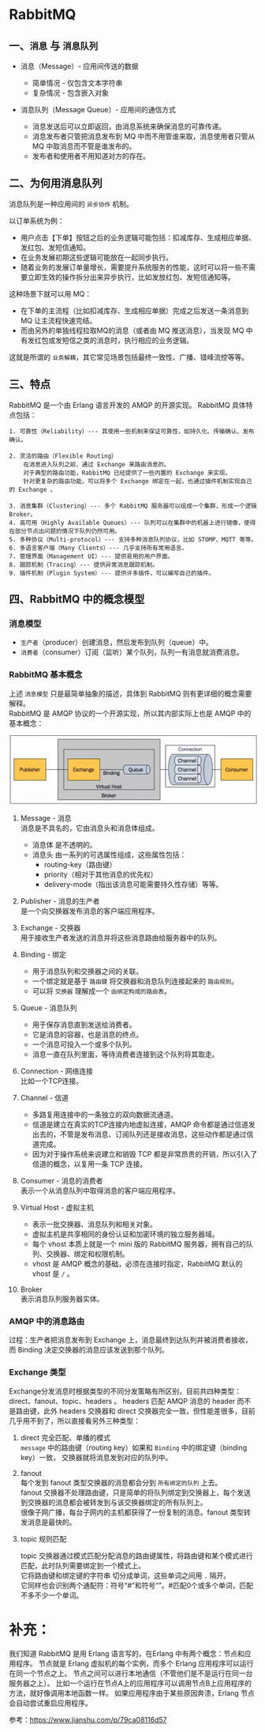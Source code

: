 # RabbitMQ


## 一、`消息` 与 `消息队列`
- 消息（Message）- 应用间传送的数据  
    - 简单情况 - 仅包含文本字符串
    - 复杂情况 - 包含嵌入对象

- 消息队列（Message Queue）- 应用间的通信方式  
    - 消息发送后可以立即返回，由消息系统来确保消息的可靠传递。  
    - 消息发布者只管把消息发布到 MQ 中而不用管谁来取，消息使用者只管从 MQ 中取消息而不管是谁发布的。  
    - 发布者和使用者不用知道对方的存在。  


## 二、为何用消息队列
消息队列是一种应用间的 `异步协作` 机制。
  
以订单系统为例：    
- 用户点击【下单】按钮之后的业务逻辑可能包括：扣减库存、生成相应单据、发红包、发短信通知。    
- 在业务发展初期这些逻辑可能放在一起同步执行。    
- 随着业务的发展订单量增长，需要提升系统服务的性能，这时可以将一些不需要立即生效的操作拆分出来异步执行，比如发放红包、发短信通知等。  

这种场景下就可以用 MQ：  
- 在下单的主流程（比如扣减库存、生成相应单据）完成之后发送一条消息到 MQ 让主流程快速完结。  
- 而由另外的单独线程拉取MQ的消息（或者由 MQ 推送消息），当发现 MQ 中有发红包或发短信之类的消息时，执行相应的业务逻辑。  

这就是所谓的 `业务解耦`，其它常见场景包括最终一致性、广播、错峰流控等等。  


## 三、特点
RabbitMQ 是一个由 Erlang 语言开发的 AMQP 的开源实现。
RabbitMQ 具体特点包括：

    1. 可靠性（Reliability）--- 其使用一些机制来保证可靠性，如持久化、传输确认、发布确认。  
    
    2. 灵活的路由（Flexible Routing）       
        在消息进入队列之前，通过 Exchange 来路由消息的。      
        对于典型的路由功能，RabbitMQ 已经提供了一些内置的 Exchange 来实现。    
        针对更复杂的路由功能，可以将多个 Exchange 绑定在一起，也通过插件机制实现自己的 Exchange 。  
     
    3. 消息集群（Clustering）--- 多个 RabbitMQ 服务器可以组成一个集群，形成一个逻辑 Broker。    
    4. 高可用（Highly Available Queues）--- 队列可以在集群中的机器上进行镜像，使得在部分节点出问题的情况下队列仍然可用。    
    5. 多种协议（Multi-protocol）--- 支持多种消息队列协议，比如 STOMP、MQTT 等等。   
    6. 多语言客户端（Many Clients）--- 几乎支持所有常用语言。
    7. 管理界面（Management UI）--- 提供易用的用户界面。  
    8. 跟踪机制（Tracing）--- 提供异常消息跟踪机制。  
    9. 插件机制（Plugin System）--- 提供许多插件，可以编写自己的插件。  


## 四、RabbitMQ 中的概念模型
### 消息模型
- `生产者`（producer）创建消息，然后发布到队列（queue）中。
- `消费者`（consumer）订阅（监听）某个队列，队列一有消息就消费消息。


### RabbitMQ 基本概念

上述 `消息模型` 只是最简单抽象的描述，具体到 RabbitMQ 则有更详细的概念需要解释。  
RabbitMQ 是 AMQP 协议的一个开源实现，所以其内部实际上也是 AMQP 中的基本概念：  

![RabbitMQ基本概念](/RabbitMQ/img/RabbitMQ基本概念.png)

1. Message - 消息     
    消息是不具名的，它由消息头和消息体组成。  
    - 消息体 是不透明的。
    - 消息头 由一系列的可选属性组成，这些属性包括：
        - routing-key（路由键）
        - priority（相对于其他消息的优先权）
        - delivery-mode（指出该消息可能需要持久性存储）等等。

2. Publisher - 消息的生产者  
    是一个向交换器发布消息的客户端应用程序。  
 
3. Exchange - 交换器  
    用于接收生产者发送的消息并将这些消息路由给服务器中的队列。  
    
4. Binding - 绑定   
    - 用于消息队列和交换器之间的关联。    
    - 一个绑定就是基于 `路由键` 将交换器和消息队列连接起来的 `路由规则`。
    - 可以将 `交换器` 理解成一个 `由绑定构成的路由表`。    

5. Queue - 消息队列  
    - 用于保存消息直到发送给消费者。   
    - 它是消息的容器，也是消息的终点。   
    - 一个消息可投入一个或多个队列。   
    - 消息一直在队列里面，等待消费者连接到这个队列将其取走。   
    
6. Connection - 网络连接  
    比如一个TCP连接。

7. Channel - 信道  
    - 多路复用连接中的一条独立的双向数据流通道。     
    - 信道是建立在真实的TCP连接内地虚拟连接，AMQP 命令都是通过信道发出去的，不管是发布消息、订阅队列还是接收消息，这些动作都是通过信道完成。    
    - 因为对于操作系统来说建立和销毁 TCP 都是非常昂贵的开销，所以引入了信道的概念，以复用一条 TCP 连接。  
    
8. Consumer - 消息的消费者  
    表示一个从消息队列中取得消息的客户端应用程序。  

9. Virtual Host - 虚拟主机  
    - 表示一批交换器、消息队列和相关对象。  
    - 虚拟主机是共享相同的身份认证和加密环境的独立服务器域。  
    - 每个 vhost 本质上就是一个 mini 版的 RabbitMQ 服务器，拥有自己的队列、交换器、绑定和权限机制。  
    - vhost 是 AMQP 概念的基础，必须在连接时指定，RabbitMQ 默认的 vhost 是 `/` 。
    
10. Broker  
    表示消息队列服务器实体。


### AMQP 中的消息路由
过程：生产者把消息发布到 Exchange 上，消息最终到达队列并被消费者接收，而 Binding 决定交换器的消息应该发送到那个队列。


### Exchange 类型

Exchange分发消息时根据类型的不同分发策略有所区别，目前共四种类型：direct、fanout、topic、headers 。
headers 匹配 AMQP 消息的 header 而不是路由键，此外 headers 交换器和 direct 交换器完全一致，但性能差很多，目前几乎用不到了，所以直接看另外三种类型：

1. direct 完全匹配、单播的模式  
    `message` 中的路由键（routing key）如果和 `Binding` 中的绑定键（binding key）一致， 交换器就将消息发到对应的队列中。


2. fanout  
    每个发到 fanout 类型交换器的消息都会分到 `所有绑定的队列` 上去。    
    fanout 交换器不处理路由键，只是简单的将队列绑定到交换器上，每个发送到交换器的消息都会被转发到与该交换器绑定的所有队列上。    
    很像子网广播，每台子网内的主机都获得了一份复制的消息。fanout 类型转发消息是最快的。    

3. topic 规则匹配

    topic 交换器通过模式匹配分配消息的路由键属性，将路由键和某个模式进行匹配，此时队列需要绑定到一个模式上。   
    它将路由键和绑定键的字符串  切分成单词，这些单词之间用 `.` 隔开。  
    它同样也会识别两个通配符：符号“#”和符号“”。#匹配0个或多个单词，匹配不多不少一个单词。   




# 补充：
我们知道 RabbitMQ 是用 Erlang 语言写的，在Erlang 中有两个概念：节点和应用程序。
节点就是 Erlang 虚拟机的每个实例，而多个 Erlang 应用程序可以运行在同一个节点之上。
节点之间可以进行本地通信（不管他们是不是运行在同一台服务器之上）。
比如一个运行在节点A上的应用程序可以调用节点B上应用程序的方法，就好像调用本地函数一样。
如果应用程序由于某些原因奔溃，Erlang 节点会自动尝试重启应用程序。




 

参考：https://www.jianshu.com/p/79ca08116d57




